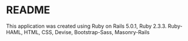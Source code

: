 # README

This application was created using Ruby on Rails 5.0.1, Ruby 2.3.3. Ruby-HAML, HTML, CSS, Devise, Bootstrap-Sass, Masonry-Rails

